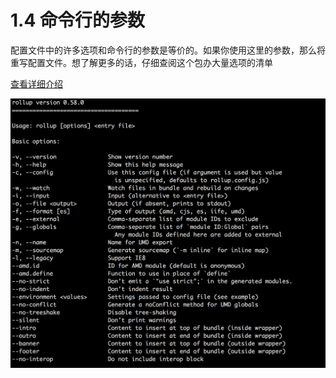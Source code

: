 # 1.4 命令行的参数

配置文件中的许多选项和命令行的参数是等价的。如果你使用这里的参数，那么将重写配置文件。想了解更多的话，仔细查阅这个包办大量选项的清单

[查看详细介绍](https://www.rollupjs.com/guide/zh#big-list-of-options)

![屏幕快照 2018-09-27 下午5.19.07](media/15380399089321/%E5%B1%8F%E5%B9%95%E5%BF%AB%E7%85%A7%202018-09-27%20%E4%B8%8B%E5%8D%885.19.07.png)

